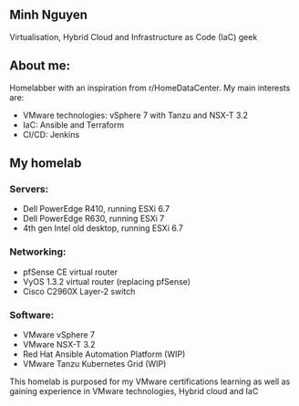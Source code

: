 ## Minh Nguyen
Virtualisation, Hybrid Cloud and Infrastructure as Code (IaC) geek

## About me:
Homelabber with an inspiration from r/HomeDataCenter.
My main interests are:
- VMware technologies: vSphere 7 with Tanzu and NSX-T 3.2
- IaC: Ansible and Terraform
- CI/CD: Jenkins

## My homelab
### Servers:
- Dell PowerEdge R410, running ESXi 6.7
- Dell PowerEdge R630, running ESXi 7
- 4th gen Intel old desktop, running ESXi 6.7

### Networking:
- pfSense CE virtual router
- VyOS 1.3.2 virtual router (replacing pfSense)
- Cisco C2960X Layer-2 switch

### Software:
- VMware vSphere 7
- VMware NSX-T 3.2
- Red Hat Ansible Automation Platform (WIP)
- VMware Tanzu Kubernetes Grid (WIP)

This homelab is purposed for my VMware certifications learning as well as gaining experience in VMware technologies, Hybrid cloud and IaC
